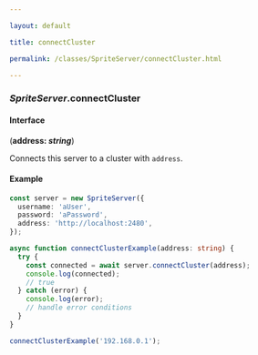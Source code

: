 ```yaml
---

layout: default

title: connectCluster

permalink: /classes/SpriteServer/connectCluster.html

---
```


### _SpriteServer_.connectCluster

#### Interface

(**address: *string***)

Connects this server to a cluster with `address`.

#### Example

```ts
const server = new SpriteServer({
  username: 'aUser',
  password: 'aPassword',
  address: 'http://localhost:2480',
});

async function connectClusterExample(address: string) {
  try {
    const connected = await server.connectCluster(address);
    console.log(connected);
    // true
  } catch (error) {
    console.log(error);
    // handle error conditions
  }
}

connectClusterExample('192.168.0.1');
```

